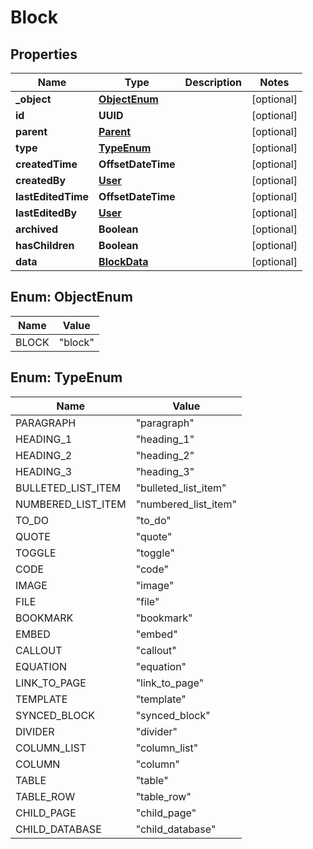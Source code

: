 

# Block


## Properties

| Name | Type | Description | Notes |
|------------ | ------------- | ------------- | -------------|
|**_object** | [**ObjectEnum**](#ObjectEnum) |  |  [optional] |
|**id** | **UUID** |  |  [optional] |
|**parent** | [**Parent**](Parent.md) |  |  [optional] |
|**type** | [**TypeEnum**](#TypeEnum) |  |  [optional] |
|**createdTime** | **OffsetDateTime** |  |  [optional] |
|**createdBy** | [**User**](User.md) |  |  [optional] |
|**lastEditedTime** | **OffsetDateTime** |  |  [optional] |
|**lastEditedBy** | [**User**](User.md) |  |  [optional] |
|**archived** | **Boolean** |  |  [optional] |
|**hasChildren** | **Boolean** |  |  [optional] |
|**data** | [**BlockData**](BlockData.md) |  |  [optional] |



## Enum: ObjectEnum

| Name | Value |
|---- | -----|
| BLOCK | &quot;block&quot; |



## Enum: TypeEnum

| Name | Value |
|---- | -----|
| PARAGRAPH | &quot;paragraph&quot; |
| HEADING_1 | &quot;heading_1&quot; |
| HEADING_2 | &quot;heading_2&quot; |
| HEADING_3 | &quot;heading_3&quot; |
| BULLETED_LIST_ITEM | &quot;bulleted_list_item&quot; |
| NUMBERED_LIST_ITEM | &quot;numbered_list_item&quot; |
| TO_DO | &quot;to_do&quot; |
| QUOTE | &quot;quote&quot; |
| TOGGLE | &quot;toggle&quot; |
| CODE | &quot;code&quot; |
| IMAGE | &quot;image&quot; |
| FILE | &quot;file&quot; |
| BOOKMARK | &quot;bookmark&quot; |
| EMBED | &quot;embed&quot; |
| CALLOUT | &quot;callout&quot; |
| EQUATION | &quot;equation&quot; |
| LINK_TO_PAGE | &quot;link_to_page&quot; |
| TEMPLATE | &quot;template&quot; |
| SYNCED_BLOCK | &quot;synced_block&quot; |
| DIVIDER | &quot;divider&quot; |
| COLUMN_LIST | &quot;column_list&quot; |
| COLUMN | &quot;column&quot; |
| TABLE | &quot;table&quot; |
| TABLE_ROW | &quot;table_row&quot; |
| CHILD_PAGE | &quot;child_page&quot; |
| CHILD_DATABASE | &quot;child_database&quot; |



